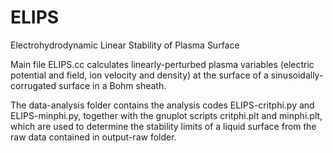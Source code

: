 # ELIPS
Electrohydrodynamic Linear Stability of Plasma Surface

Main file ELIPS.cc calculates linearly-perturbed plasma variables (electric potential and field, ion velocity and density) at the surface of a sinusoidally-corrugated surface in a Bohm sheath.

The data-analysis folder contains the analysis codes ELIPS-critphi.py and ELIPS-minphi.py, together with the gnuplot scripts critphi.plt and minphi.plt, which are used to determine the stability limits of a liquid surface from the raw data contained in output-raw folder.

